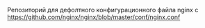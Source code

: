 Репозиторий для дефолтного конфигурационного файла nginx с https://github.com/nginx/nginx/blob/master/conf/nginx.conf
